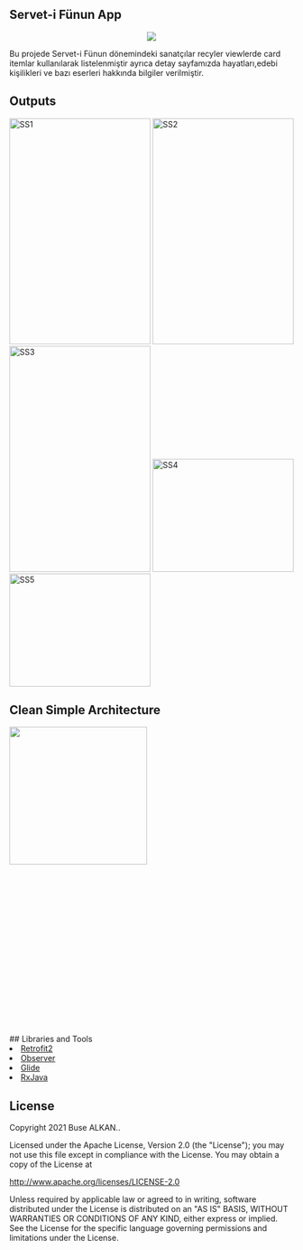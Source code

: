 ## Servet-i Fünun App 
<p align="center"><img src="https://raw.githubusercontent.com/busealkan/h5190059busealkan/master/app/src/main/res/drawable/logo.jpg"/></p>
Bu projede Servet-i Fünun dönemindeki sanatçılar recyler viewlerde card itemlar kullanılarak listelenmiştir ayrıca detay sayfamızda hayatları,edebi kişilikleri ve bazı   eserleri hakkında bilgiler verilmiştir.

## Outputs
<p>
  <img height="400" width="250" src="https://raw.githubusercontent.com/busealkan/h5190059busealkan/master/screens/E1_splash.png" alt="SS1"/>
  <img height="400" width="250" src="https://raw.githubusercontent.com/busealkan/h5190059busealkan/master/screens/E2_liste.png" alt="SS2"/>
  <img height="400" width="250" src="https://raw.githubusercontent.com/busealkan/h5190059busealkan/master/screens/E3_detay.png" alt="SS3"/>
  <img height="200" width="250" src="https://raw.githubusercontent.com/busealkan/h5190059busealkan/master/screens/alert_internet.png" alt="SS4"/>
  <img height="200" width="250" src="https://raw.githubusercontent.com/busealkan/h5190059busealkan/master/screens/alert_cikis.png" alt="SS5"/>
</p>


## Clean Simple Architecture
<p><img align="left" width="244px"; src="https://raw.githubusercontent.com/busealkan/h5190059busealkan/master/images/mvc.png"/></p>
<br/><br/><br/><br/><br/><br/><br/><br/><br/><br/><br/><br/><br/><br/><br/><br/>
<br/><br/><br/><br/><br/><br/><br/><br/><br/><br/><br/><br/><br/><br/><br/><br/>
## Libraries and Tools 
<li><a href="https://square.github.io/retrofit/">Retrofit2</a></li>
<li><a href="https://developer.android.com/reference/android/arch/lifecycle/Observer">Observer</a></li> 
<li><a href="https://bumptech.github.io/glide/doc/download-setup.html">Glide</a></li>
<li><a href="https://github.com/ReactiveX/RxJava">RxJava</a></li> 


## License
Copyright 2021 Buse ALKAN..

Licensed under the Apache License, Version 2.0 (the "License");
you may not use this file except in compliance with the License.
You may obtain a copy of the License at

   http://www.apache.org/licenses/LICENSE-2.0

Unless required by applicable law or agreed to in writing, software
distributed under the License is distributed on an "AS IS" BASIS,
WITHOUT WARRANTIES OR CONDITIONS OF ANY KIND, either express or implied.
See the License for the specific language governing permissions and
limitations under the License.
